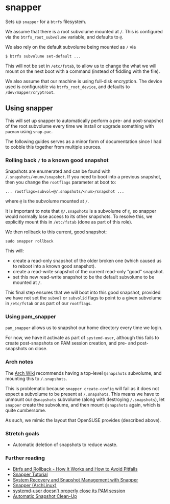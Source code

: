 # snapper

Sets up `snapper` for a `btrfs` filesystem.

We assume that there is a root subvolume mounted at `/`.
This is configured via the `btrfs_root_subvolume` variable, and defaults to
`@`.

We also rely on the default subvolume being mounted as `/` via

```
$ btrfs subvolume set-default ...
```

This will not be set in `/etc/fstab`, to allow us to change the what we will
mount on the next boot with a command (instead of fiddling with the file).

We also assume that our machine is using full-disk encryption.
The device used is configurable via `btrfs_root_device`, and defaults to
`/dev/mapper/cryptroot`.


## Using snapper
This will set up snapper to automatically perform a pre- and post-snapshot of
the root subvolume every time we install or upgrade something with `pacman`
using `snap-pac`.

The following guides serves as a minor form of documentation since I had to
cobble this together from multiple sources.


### Rolling back `/` to a known good snapshot
Snapshots are enumerated and can be found with `/.snapshots/<num>/snapshot`.
If you need to boot into a previous snapshot, then you change the `rootflags`
parameter at boot to:

```
... rootflags=subvol=@/.snapshots/<num>/snapshot ...
```

where `@` is the subvolume mounted at `/`.

It is important to note that `@/.snapshots` is a subvolume of `@`, so snapper
would normally lose access to its other snapshots.
To resolve this, we explicitly mount this in `/etc/fstab` (done as part of this
role).

We then rollback to this current, good snapshot:

```
sudo snapper rollback
```

This will:

 - create a read-only snapshot of the older broken one (which caused us to
   reboot into a known good snapshot).
 - create a read-write snapshot of the current read-only "good" snapshot.
 - set this new read-write snapshot to be the default subvolume to be mounted
   at `/`.

This final step ensures that we will boot into this good snapshot, provided we
have not set the `subvol` or `subvolid` flags to point to a given subvolume in
`/etc/fstab` or as part of our `rootflags`.

### Using pam_snapper

`pam_snapper` allows us to snapshot our home directory every time we login.

For now, we have it activate as part of `systemd-user`, although this fails to
create post-snapshots on PAM session creation, and pre- and post-snapshots on
close.

### Arch notes

The [Arch Wiki](https://wiki.archlinux.org/index.php/Snapper#Suggested_filesystem_layout)
recommends having a top-level `@snapshots` subvolume, and mounting this to
`/.snapshots`.

This is problematic because `snapper create-config` will fail as it does not
expect a subvolume to be present at `/.snapshots`.
This means we have to unmount our `@snapshots` subvolume (along with destroying
`/.snapshots`), let `snapper` create the subvolume, and then mount `@snapshots`
again, which is quite cumbersome.

As such, we mimic the layout that OpenSUSE provides (described above).

### Stretch goals

 - Automatic deletion of snapshots to reduce waste.

### Further reading

 - [Btrfs and Rollback - How It Works and How to Avoid Pitfalls](https://events.static.linuxfound.org/sites/events/files/slides/Btrfs-Rollback-LinuxCon-20150907.pdf)
 - [Snapper Tutorial](http://snapper.io/tutorial.html)
 - [System Recovery and Snapshot Management with Snapper](https://doc.opensuse.org/documentation/leap/reference/html/book.opensuse.reference/cha.snapper.html)
 - [Snapper (ArchLinux)](https://wiki.archlinux.org/index.php/Snapper)
 - [systemd-user doesn't properly close its PAM session](https://github.com/systemd/systemd/issues/8598)
 - [Automatic Snapshot Clean-Up](https://www.suse.com/documentation/sles-12/book_sle_admin/data/sec_snapper_clean-up.html)
